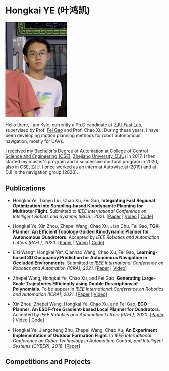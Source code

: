 # Hongkai YE (叶鸿凯)
<img src="misc/me1.jpg" width = "195" height = "300"/>

Hello there, I am Kyle, currently a Ph.D candidate at [ZJU Fast Lab](http://www.kivact.com/), supervised by Prof. [Fei Gao](https://ustfei.com/) and Prof. Chao Xu. During these years, I have been developing motion planning methods for robot autonomous navigation, mostly for UAVs. 

I received my Bachelor's Degree of Automation at [College of Control Science and Engineering (CSE)](http://www.cse.zju.edu.cn/), [Zhejiang University (ZJU)](https://www.zju.edu.cn/english/) in 2017. I then started my master's program and a successive doctoral program in 2020, also in CSE, ZJU. I once worked as an intern at Autowise.ai (2019) and at DJI in the navigation group (2020).

## Publications
* Hongkai Ye, Tianyu Liu, Chao Xu, Fei Gao, __Integrating Fast Regional Optimization into Sampling-based Kinodynamic Planning for Multirotor Flight__. Submitted to _IEEE International Conference on Intelligent Robots and Systems (IROS), 2021_. 
[[Paper](https://arxiv.org/abs/2103.05519) | [Video](https://www.youtube.com/watch?v=gJ6ttY34iWA) | [Code](https://github.com/ZJU-FAST-Lab/kino_sampling_with_regional_opti)]

* Hongkai Ye, Xin Zhou, Zhepei Wang, Chao Xu, Jian Chu, Fei Gao, __TGK-Planner: An Efficient Topology Guided Kinodynamic Planner for Autonomous Quadrotors__. Accepted by _IEEE Robotics and Automation Letters (RA-L), 2020_. 
[[Paper](https://arxiv.org/abs/2008.03468) | [Video](https://youtu.be/nNS0p8h5zAk) | [Code](https://github.com/ZJU-FAST-Lab/TGK-Planner)]


* Lizi Wang*, Hongkai Ye*, Qianhao Wang, Chao Xu, Fei Gao, __Learning-based 3D Occupancy Prediction for Autonomous Navigation in Occluded Environments__. Submitted to _IEEE International Conference on Robotics and Automation (ICRA), 2021_. 
[[Paper](https://arxiv.org/abs/2011.03981) | [Video](https://www.youtube.com/watch?v=Qb3ni_j0Dic)]


* Zhepei Wang, Hongkai Ye, Chao Xu, and Fei Gao, __Generating Large-Scale Trajectories Efficiently using Double Descriptions of Polynomials__. To be appear in _IEEE International Conference on Robotics and Automation (ICRA), 2021_. 
[[Paper](https://arxiv.org/abs/2011.02662) | [Video](https://www.youtube.com/watch?v=tA3fIyggH4I)]


* Xin Zhou, Zhepei Wang, Hongkai Ye, Chao Xu, and Fei Gao, __EGO-Planner: An ESDF-free Gradient-based Local Planner for Quadrotors__. Accepted by _IEEE Robotics and Automation Letters (RA-L), 2020_. 
[[Paper](https://arxiv.org/abs/2008.08835) | [Video](https://www.youtube.com/watch?v=UKoaGW7t7Dk&feature=youtu.be) | [Code](https://github.com/ZJU-FAST-Lab/ego-planner)]


* Hongkai Ye, Jiangcheng Zhu, Zhepei Wang, Chao Xu, __An Experiment Implementation of Outdoor Formation Flight__. In _IEEE International Conference on Cyber Technology in Automation, Control, and Intelligent Systems (CYBER), 2018_.
[[Paper](https://ieeexplore.ieee.org/document/8688312)]


## Competitions and Projects
